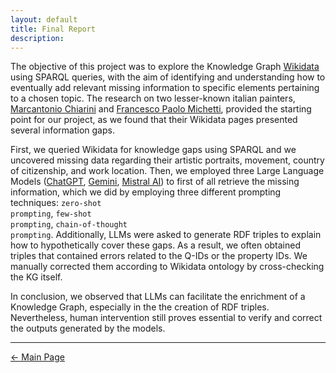 ```yaml
---
layout: default
title: Final Report
description:
---
```


The objective of this project was to explore the Knowledge Graph <a href="https://www.wikidata.org/wiki/Wikidata:Main_Page" target="_blank">Wikidata</a> using SPARQL queries, with the aim of identifying and understanding how to eventually add relevant missing information to specific elements pertaining to a chosen topic. The research on two lesser-known italian painters, <a href="https://en.wikipedia.org/wiki/Marcantonio_Chiarini" target="_blank">Marcantonio Chiarini</a> and <a href="https://en.wikipedia.org/wiki/Francesco_Paolo_Michetti" target="_blank">Francesco Paolo Michetti</a>, provided the starting point for our project, as we found that their Wikidata pages presented several information gaps. 

First, we queried Wikidata for knowledge gaps using SPARQL and we uncovered missing data regarding their artistic portraits, movement, country of citizenship, and work location. Then, we employed three Large Language Models (<a href="https://chatgpt.com/" target="_blank">ChatGPT</a>, <a href="https://gemini.google.com/" target="_blank">Gemini</a>, <a href="https://chat.mistral.ai/chat" target="_blank">Mistral AI</a>) to first of all retrieve the missing information, which we did by employing three different prompting techniques: <code class="language-plaintext highlighter-rouge">zero-shot prompting</code>, <code class="language-plaintext highlighter-rouge">few-shot prompting</code>, <code class="language-plaintext highlighter-rouge">chain-of-thought prompting</code>. Additionally, LLMs were asked to generate RDF triples to explain how to hypothetically cover these gaps. As a result, we often obtained triples that contained errors related to the Q-IDs or the property IDs. We manually corrected them according to Wikidata ontology by cross-checking the KG itself. 

In conclusion, we observed that LLMs can facilitate the enrichment of a Knowledge Graph, especially in the the creation of RDF triples. Nevertheless, human intervention still proves essential to verify and correct the outputs generated by the models.

***

[← Main Page](./)
